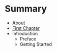 # Summary

* [About](README.md)
* [First Chapter](chapter1.md)
* Introduction
   * Preface
   * Getting Started

